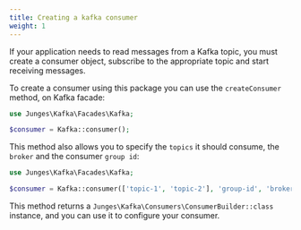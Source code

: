 ```yaml
---
title: Creating a kafka consumer
weight: 1
---
```


If your application needs to read messages from a Kafka topic, you must create a consumer object, subscribe to the appropriate topic and start receiving messages.

To create a consumer using this package you can use the `createConsumer` method, on Kafka facade:

```php
use Junges\Kafka\Facades\Kafka;

$consumer = Kafka::consumer();
```

This method also allows you to specify the `topics` it should consume, the `broker` and the consumer `group id`:

```php
use Junges\Kafka\Facades\Kafka;

$consumer = Kafka::consumer(['topic-1', 'topic-2'], 'group-id', 'broker');
```

This method returns a `Junges\Kafka\Consumers\ConsumerBuilder::class` instance, and you can use it to configure your consumer.